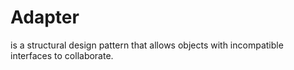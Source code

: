 # Adapter
is a structural design pattern that allows objects with incompatible interfaces to collaborate.
